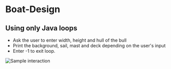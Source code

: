 # Boat-Design

## Using only Java loops
- Ask the user to enter width, height and hull of the bull 
- Print the background, sail, mast and deck depending on the user's input
-  Enter -1 to exit loop. 

![Sample interaction](/Pictures/githubpics/boatdesign.png)